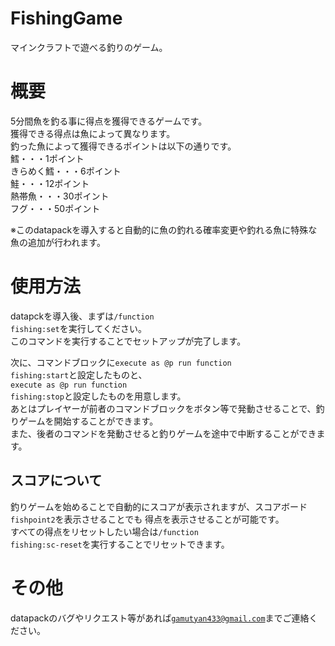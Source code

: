 # FishingGame
マインクラフトで遊べる釣りのゲーム。  
  
# 概要  
5分間魚を釣る事に得点を獲得できるゲームです。  
獲得できる得点は魚によって異なります。  
釣った魚によって獲得できるポイントは以下の通りです。  
鱈・・・1ポイント  
きらめく鱈・・・6ポイント  
鮭・・・12ポイント  
熱帯魚・・・30ポイント  
フグ・・・50ポイント  
  
※このdatapackを導入すると自動的に魚の釣れる確率変更や釣れる魚に特殊な魚の追加が行われます。  
  
# 使用方法  
datapckを導入後、まずは<code>/function fishing:set</code>を実行してください。  
このコマンドを実行することでセットアップが完了します。  
  
次に、コマンドブロックに<code>execute as @p run function fishing:start</code>と設定したものと、  
<code>execute as @p run function fishing:stop</code>と設定したものを用意します。  
あとはプレイヤーが前者のコマンドブロックをボタン等で発動させることで、釣りゲームを開始することができます。  
また、後者のコマンドを発動させると釣りゲームを途中で中断することができます。  

## スコアについて
釣りゲームを始めることで自動的にスコアが表示されますが、スコアボード<code>fishpoint2</code>を表示させることでも
得点を表示させることが可能です。  
すべての得点をリセットしたい場合は<code>/function fishing:sc-reset</code>を実行することでリセットできます。

# その他
datapackのバグやリクエスト等があれば<code>gamutyan433@gmail.com</code>までご連絡ください。